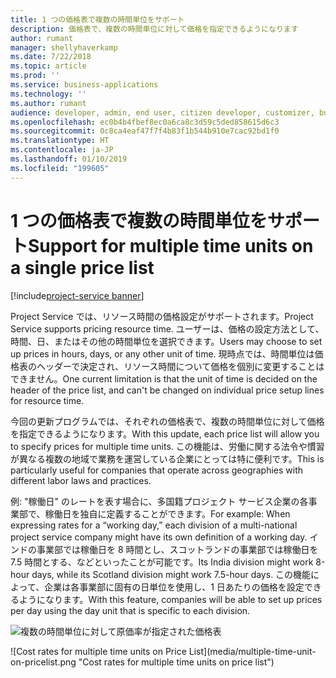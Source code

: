 ```yaml
---
title: 1 つの価格表で複数の時間単位をサポート
description: 価格表で、複数の時間単位に対して価格を指定できるようになります
author: rumant
manager: shellyhaverkamp
ms.date: 7/22/2018
ms.topic: article
ms.prod: ''
ms.service: business-applications
ms.technology: ''
ms.author: rumant
audience: developer, admin, end user, citizen developer, customizer, business analyst, IT pro
ms.openlocfilehash: ec0b4b4fbef8ec0a6ca8c3d59c5ded858615d6c3
ms.sourcegitcommit: 0c8ca4eaf47f7f4b83f1b544b910e7cac92bd1f0
ms.translationtype: HT
ms.contentlocale: ja-JP
ms.lasthandoff: 01/10/2019
ms.locfileid: "199605"
---
```

#   <a name="support-for-multiple-time-units-on-a-single-price-list"></a><span data-ttu-id="e167f-103">1 つの価格表で複数の時間単位をサポート</span><span class="sxs-lookup"><span data-stu-id="e167f-103">Support for multiple time units on a single price list</span></span>

[!include[project-service banner](../../../includes/project-service.md)]




<span data-ttu-id="e167f-104">Project Service では、リソース時間の価格設定がサポートされます。</span><span class="sxs-lookup"><span data-stu-id="e167f-104">Project Service supports pricing resource time.</span></span> <span data-ttu-id="e167f-105">ユーザーは、価格の設定方法として、時間、日、またはその他の時間単位を選択できます。</span><span class="sxs-lookup"><span data-stu-id="e167f-105">Users may choose to set up prices in hours, days, or any other unit of time.</span></span> <span data-ttu-id="e167f-106">現時点では、時間単位は価格表のヘッダーで決定され、リソース時間について価格を個別に変更することはできません。</span><span class="sxs-lookup"><span data-stu-id="e167f-106">One current limitation is that the unit of time is decided on the header of the price list, and can't be changed on individual price setup lines for resource time.</span></span> 

<span data-ttu-id="e167f-107">今回の更新プログラムでは、それぞれの価格表で、複数の時間単位に対して価格を指定できるようになります。</span><span class="sxs-lookup"><span data-stu-id="e167f-107">With this update, each price list will allow you to specify prices for multiple time units.</span></span> <span data-ttu-id="e167f-108">この機能は、労働に関する法令や慣習が異なる複数の地域で業務を運営している企業にとっては特に便利です。</span><span class="sxs-lookup"><span data-stu-id="e167f-108">This is particularly useful for companies that operate across geographies with different labor laws and practices.</span></span> 

<span data-ttu-id="e167f-109">例: "稼働日" のレートを表す場合に、多国籍プロジェクト サービス企業の各事業部で、稼働日を独自に定義することができます。</span><span class="sxs-lookup"><span data-stu-id="e167f-109">For example: When expressing rates for a “working day,” each division of a multi-national project service company might have its own definition of a working day.</span></span> <span data-ttu-id="e167f-110">インドの事業部では稼働日を 8 時間とし、スコットランドの事業部では稼働日を 7.5 時間とする、などといったことが可能です。</span><span class="sxs-lookup"><span data-stu-id="e167f-110">Its India division might work 8-hour days, while its Scotland division might work 7.5-hour days.</span></span> <span data-ttu-id="e167f-111">この機能によって、企業は各事業部に固有の日単位を使用し、1 日あたりの価格を設定できるようになります。</span><span class="sxs-lookup"><span data-stu-id="e167f-111">With this feature, companies will be able to set up prices per day using the day unit that is specific to each division.</span></span>

<span data-ttu-id="e167f-112">![複数の時間単位に対して原価率が指定された価格表](media/multiple-time-unit-on-pricelist.png "複数の時間単位に対して原価率が指定された価格表")
<!-- Picture 2 --></span><span class="sxs-lookup"><span data-stu-id="e167f-112">![Cost rates for multiple time units on Price List](media/multiple-time-unit-on-pricelist.png "Cost rates for multiple time units on price list")
<!-- Picture 2 --></span></span>
